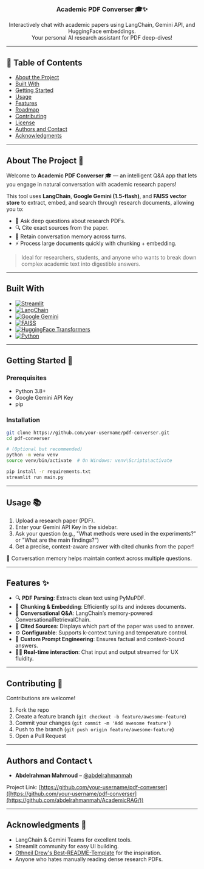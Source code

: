 
<br />
<div align="center">
  <h3 align="center">Academic PDF Converser 🎓✨</h3>

  <p align="center">
    Interactively chat with academic papers using LangChain, Gemini API, and HuggingFace embeddings.
    <br />
    Your personal AI research assistant for PDF deep-dives!
    <br />
  </p>
</div>

---

## 📌 Table of Contents

- [About the Project](#about-the-project)
- [Built With](#built-with)
- [Getting Started](#getting-started)
- [Usage](#usage)
- [Features](#features)
- [Roadmap](#roadmap)
- [Contributing](#contributing)
- [License](#license)
- [Authors and Contact](#authors-and-contact)
- [Acknowledgments](#acknowledgments)

---

## About The Project 🚀

Welcome to **Academic PDF Converser** 🎓 — an intelligent Q&A app that lets you engage in natural conversation with academic research papers!

This tool uses **LangChain**, **Google Gemini (1.5-flash)**, and **FAISS vector store** to extract, embed, and search through research documents, allowing you to:

- 💬 Ask deep questions about research PDFs.
- 🔍 Cite exact sources from the paper.
- 🧠 Retain conversation memory across turns.
- ⚡️ Process large documents quickly with chunking + embedding.

> Ideal for researchers, students, and anyone who wants to break down complex academic text into digestible answers.

---

## Built With

* [![Streamlit][streamlit-badge]][streamlit-url]
* [![LangChain][langchain-badge]][langchain-url]
* [![Google Gemini][gemini-badge]][gemini-url]
* [![FAISS][faiss-badge]][faiss-url]
* [![HuggingFace Transformers][hf-badge]][hf-url]
* [![Python][python-badge]][python-url]

[streamlit-badge]: https://img.shields.io/badge/Streamlit-FF4B4B?style=for-the-badge&logo=Streamlit&logoColor=white
[streamlit-url]: https://streamlit.io/
[langchain-badge]: https://img.shields.io/badge/LangChain-000000?style=for-the-badge&logo=LangChain&logoColor=white
[langchain-url]: https://www.langchain.com/
[gemini-badge]: https://img.shields.io/badge/Gemini_API-4285F4?style=for-the-badge&logo=google&logoColor=white
[gemini-url]: https://deepmind.google/technologies/gemini/
[faiss-badge]: https://img.shields.io/badge/FAISS-000000?style=for-the-badge&logo=data&logoColor=white
[faiss-url]: https://github.com/facebookresearch/faiss
[hf-badge]: https://img.shields.io/badge/HuggingFace-FFD21F?style=for-the-badge&logo=huggingface&logoColor=black
[hf-url]: https://huggingface.co/
[python-badge]: https://img.shields.io/badge/Python-3776AB?style=for-the-badge&logo=python&logoColor=white
[python-url]: https://www.python.org/

---

## Getting Started 🧠

### Prerequisites

- Python 3.8+
- Google Gemini API Key
- pip

### Installation

```bash
git clone https://github.com/your-username/pdf-converser.git
cd pdf-converser

# (Optional but recommended)
python -m venv venv
source venv/bin/activate  # On Windows: venv\Scripts\activate

pip install -r requirements.txt
streamlit run main.py
```

---

## Usage 📚

1. Upload a research paper (PDF).
2. Enter your Gemini API Key in the sidebar.
3. Ask your question (e.g., "What methods were used in the experiments?" or "What are the main findings?")
4. Get a precise, context-aware answer with cited chunks from the paper!

💬 Conversation memory helps maintain context across multiple questions.

---

## Features ✨

- 🔍 **PDF Parsing**: Extracts clean text using PyMuPDF.
- 🧩 **Chunking & Embedding**: Efficiently splits and indexes documents.
- 🧠 **Conversational Q&A**: LangChain’s memory-powered ConversationalRetrievalChain.
- 🧾 **Cited Sources**: Displays which part of the paper was used to answer.
- ⚙️ **Configurable**: Supports k-context tuning and temperature control.
- 🧪 **Custom Prompt Engineering**: Ensures factual and context-bound answers.
- 🏃‍♂️ **Real-time interaction**: Chat input and output streamed for UX fluidity.

---

## Contributing 🤝

Contributions are welcome!

1. Fork the repo
2. Create a feature branch (`git checkout -b feature/awesome-feature`)
3. Commit your changes (`git commit -m 'Add awesome feature'`)
4. Push to the branch (`git push origin feature/awesome-feature`)
5. Open a Pull Request

---

## Authors and Contact 📞

- **Abdelrahman Mahmoud** – [@abdelrahmanmah](https://github.com/abdelrahmanmah)

Project Link: [https://github.com/your-username/pdf-converser]([https://github.com/your-username/pdf-converser](https://github.com/abdelrahmanmah/AcademicRAG/))

---

## Acknowledgments 🙏
- LangChain & Gemini Teams for excellent tools.
- Streamlit community for easy UI building.
- [Othneil Drew's Best-README-Template](https://github.com/othneildrew/Best-README-Template) for the inspiration.
- Anyone who hates manually reading dense research PDFs.
